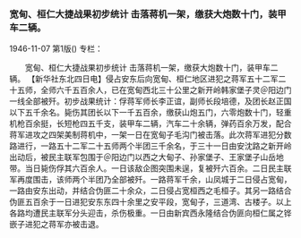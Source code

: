 ### 宽甸、桓仁大捷战果初步统计  击落蒋机一架，缴获大炮数十门，装甲车二辆。

1946-11-07
第1版()
专栏：

　　宽甸、桓仁大捷战果初步统计
    击落蒋机一架，缴获大炮数十门，装甲车二辆。
    【新华社东北四日电】侵占安东后向宽甸、桓仁地区进犯之蒋军五十二军二十五师，全师六千五百余人，已在宽甸西北三十公里之新开岭韩家堡子灵＠阳边门一线全部被歼。初步战果统计：俘蒋军师长李正谊，副师长段培德，及团长赵正国以下五千余名。毙伤其团长以下一千五百余，缴获山炮五门，六零炮数十门，轻重机枪百余挺，长短枪四五千支，装甲车二辆，汽车二十余辆，弹药百余万发，配合蒋军进攻之四架美制蒋机中，一架一日在宽甸子毛沟门被击落。此次蒋军进犯分数路进行，一路五十二军二十五师两个半团三千余名，于三十一日由安沈路之新开岭出动后，被民主联军包围于＠阳边门以西之大甸子、孙家堡子、王家堡子山岳地带。当日毙伤俘其六百余人。一日该敌企图突围未逞，复被歼六百余。二日民主联军再度围击，该师两个半团乃全部被歼。一路蒋军千余，山凤城于二日侵占宽甸，一路由安东出动，并结合伪匪二十余众，二日侵占宽桓西之毛桓子。其另一路结合伪匪五百余于一日进犯安东东四十余里之安平段，宽甸子，三道湾、古楼子。以上各路均遭民主联军分头迎击，杀伤极重。一日由新宾西永隆结合伪匪向桓仁属之铧嵌子进犯之蒋军亦被击退。
